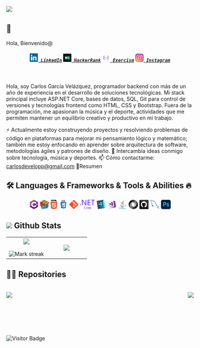 <!--horizontal divider(gradiant)-->
<img src="https://user-images.githubusercontent.com/73097560/115834477-dbab4500-a447-11eb-908a-139a6edaec5c.gif">

## 👋 
Hola, Bienvenido@

<!--
**Carlosdevelopp/Carlosdevelopp** is a ✨ _special_ ✨ repository because its `README.md` (this file) appears on your GitHub profile.

Here are some ideas to get you started:

- 🔭 I’m currently working on ...
- 🌱 I’m currently learning ...
- 👯 I’m looking to collaborate on ...
- 🤔 I’m looking for help with ...
- 💬 Ask me about ...
- 📫 How to reach me: ...
- 😄 Pronouns: ...
- ⚡ Fun fact: ...
-->

<h5 align="center">
  <code><a href="https://www.linkedin.com/in/carlosdevel/" title="LinkedIn Profile"><img width="22" src="images/linkedin.svg"> LinkedIn</a></code>
  <code><a href="https://www.hackerrank.com/profile/carlosdevelopp" title="HackerRank Profile"><img width="22" src="images/hackerrank.png"> HackerRank</a></code>
  <code><a href="https://exercism.org/profiles/Carlosdevelopp" title="Exercism Profile"><img width="22" src="images/exercism.png"> Exercism</a></code>
  <code><a href="https://www.instagram.com/carlos_dream._/" title="Instagram Profile"><img width="22" src="images/instagram.svg"> Instagram</a></code>
</h5>
<br>

Hola, soy Carlos García Velázquez, programador backend con más de un año de experiencia en el desarrollo de soluciones tecnológicas. Mi stack principal incluye ASP.NET Core, bases de datos, SQL, Git para control de versiones y tecnologías frontend como HTML, CSS y Bootstrap. Fuera de la programación, me apasionan la música y el deporte, actividades que me permiten mantener un equilibrio creativo y productivo en mi trabajo.

⚡ Actualmente estoy construyendo proyectos y resolviendo problemas de código en plataformas para mejorar mi pensamiento lógico y matemático; también me estoy enfocando en aprender sobre arquitectura de software, metodologías ágiles y patrones de diseño.
💬 Intercambia ideas conmigo sobre tecnología, música y deportes.
📫 Cómo contactarme: carlosdevelopp@gmail.com
📝Resumen

## 🛠️ Languages & Frameworks & Tools & Abilities 🔥

<p align="center">
  <code><img title="C#" height="25" src="images/cSharp.svg"></code>
  <code><img title="Problem Solving" height="25" src="images/problemSolving.png"></code>
  <code><img title="HTML5" height="25" src="images/html5.svg"></code>
  <code><img title="CSS" height="25" src="images/css.svg"></code>
  <code><img title="Git" height="25" src="images/git-original.svg"></code>
  <code><img title=".NetCore" height="25" src="images/dotnetcore.svg"></code>
  <code><img title="Visual Studio Code" height="25" src="images/vscode.png"></code>
  <code><img title="Microsoft Visual Studio" height="25" src="images/visualstudio.png"></code>
  <code><img title="Java" height="25" src="images/java-original.svg"></code>
  <code><img title="JSON" height="25" src="images/json.svg"></code>
  <code><img title="GitHub" height="25" src="images/github.svg"></code>
  <code><img title="MySQL" height="25" src="images/mysql.svg"></code>
  <code><img title="Photoshop" height="25" src="images/photoshop.png"></code>
</p>

## <picture> <img src = "https://github.com/7oSkaaa/7oSkaaa/blob/main/Images/Statistics.gif?raw=true" width = 30px>  </picture> Github Stats

<!--- stats & Trophy (start) -->
<p align="center">
  <!--- stats (start) -->
<table align="center">
<tr border="none">
<td width="50%" align="center">
  
  <img  align="center"  src="https://github-readme-stats.vercel.app/api?username=carlosdevelopp&theme=dark&show_icons=true&count_private=true" />
  <br></br>
  <img  title="🔥 Get streak stats for your profile at git.io/streak-stats" alt="Mark streak" src="https://github-readme-streak-stats.herokuapp.com/?user=carlosdevelopp&theme=dark&hide_border=false" /> 
</td>

<td width="50%" align="center">

  <img  align="center"  src="https://github-readme-stats.anuraghazra1.vercel.app/api/top-langs/?username=carlosdevelopp&theme=dark&hide_border=false&no-bg=true&no-frame=true&langs_count=10"/>
  
  </td>
</tr>
</table>
<!--- stats (end) -->

## 👨‍💻 Repositories 
<br>
<div width="100%" align="center">
  <a href="https://github.com/Carlosdevelopp/CRUD_Movies_Store" title="CRUD_Movies_Store">
    <img align="left" margin=20px; height="110" src="https://github-readme-stats.vercel.app/api/pin/?username=Carlosdevelopp&repo=CRUD_Movies_Store&theme=react&border_color=61dafb&border_radius=10">
  </a>
  <a href="https://github.com/Carlosdevelopp/carlosdevelopp.github.io" title="carlosdevelopp.github.io">
    <img align="right" height="110" src="https://github-readme-stats.vercel.app/api/pin/?username=Carlosdevelopp&repo=carlosdevelopp.github.io&theme=react&border_color=61dafb&border_radius=10">
  </a>
</div>
<br/><br/><br/><br/><br/><br/>

![Visitor Badge](https://visitor-badge.laobi.icu/badge?page_id=carlosdevelopp.carlosdevelopp)

